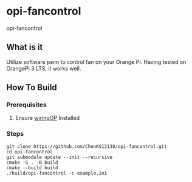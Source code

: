 # opi-fancontrol

opi-fancontrol

## What is it

Utilize software pwm to control fan on your Orange Pi. Having tested on OrangePi 3 LTS, it works well.

## How To Build

### Prerequisites

1. Ensure [wiringOP](https://github.com/orangepi-xunlong/wiringOP) Installed

### Steps

```shell
git clone https://github.com/ChenKS12138/opi-fancontrol.git
cd opi-fancontrol
git submodule update --init --recursive
cmake -S . -B build
cmake --build build
./build/opi-fancontrol -c example.ini
```
